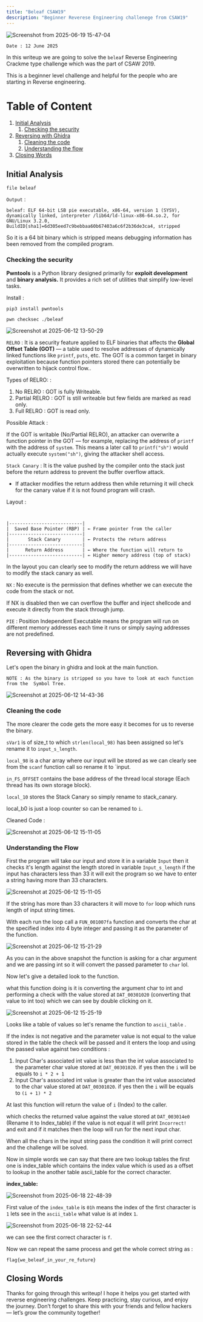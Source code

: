 ```yaml
---
title: "Beleaf CSAW19"
description: "Beginner Reverese Engineering challenege from CSAW19"
---
```


![Screenshot from 2025-06-19 15-47-04](https://github.com/user-attachments/assets/d8d3ff6c-51c9-455a-b00d-9c4baf974716)

`Date : 12 June 2025`

In this writeup we are going to solve the `beleaf` Reverse Engineering Crackme type challenge which was the part of CSAW 2019. 

This is a beginner level challenge and helpful for the people who are starting in Reverse engineering. 

# Table of Content

1. [Initial Analysis](#Initial-Analysis)
	1. [Checking the security](#checking-the-security)
2. [Reversing with Ghidra](#reversing-with-ghidra)
	1. [Cleaning the code](#cleaning-the-code)
	2. [Understanding the flow](#Understanding-the-flow)
3. [Closing Words](#closing-words)

## Initial Analysis 

```
file beleaf
```

`Output` :

```
beleaf: ELF 64-bit LSB pie executable, x86-64, version 1 (SYSV), dynamically linked, interpreter /lib64/ld-linux-x86-64.so.2, for GNU/Linux 3.2.0, BuildID[sha1]=6d305eed7c9bebbaa60b67403a6c6f2b36de3ca4, stripped
```

So it is a 64 bit binary which is stripped means debugging information has been removed from the compiled program.

### Checking the security 

**Pwntools** is a Python library designed primarily for **exploit development** and **binary analysis.** It provides a rich set of utilities that simplify low-level tasks.

Install :

```
pip3 install pwntools
```

```
pwn checksec ./beleaf
```


![Screenshot at 2025-06-12 13-50-29](https://github.com/user-attachments/assets/037bdc31-e63d-4b82-9666-c8130ee1a6dd)



`RELRO` : It is a security feature applied to ELF binaries that affects the **Global Offset Table (GOT)** — a table used to resolve addresses of dynamically linked functions like `printf`, `puts`, etc. The GOT is a common target in binary exploitation because function pointers stored there can potentially be overwritten to hijack control flow..

Types of RELRO: :

1. No RELRO : GOT is fully Writeable.
2. Partial RELRO : GOT is still writeable but few fields are marked as read only.
3. Full RELRO : GOT is read only.

Possible Attack : 

If the GOT is writable (No/Partial RELRO), an attacker can overwrite a function pointer in the GOT — for example, replacing the address of `printf` with the address of `system`. This means a later call to `printf("sh")` would actually execute `system("sh")`, giving the attacker shell access.

`Stack Canary` : It is the value pushed by the compiler onto the stack just before the return address to prevent the buffer overflow attack.

- If attacker modifies the return address then while returning it will check for the canary value if it is not found program will crash.

Layout :

```


|---------------------------| 
|  Saved Base Pointer (RBP) | ← Frame pointer from the caller
|---------------------------|
|       Stack Canary        | ← Protects the return address
|---------------------------|
|      Return Address       | ← Where the function will return to
|---------------------------| ← Higher memory address (top of stack)

```

In the layout you can clearly see to modify the return address we will have to modify the stack canary as well.


`NX` : No execute is the permission that defines whether we can execute the code from the stack or not.

If NX is disabled then we can overflow the buffer and inject shellcode and execute it directly from the stack through jump.

`PIE` : Position Independent Executable means the program will run on different memory addresses each time it runs or simply saying addresses are not predefined.


## Reversing with Ghidra 

Let's open the binary in ghidra and look at the main function. 

```
NOTE : As the binary is stripped so you have to look at each function from the  Symbol Tree.
```

![Screenshot at 2025-06-12 14-43-36](https://github.com/user-attachments/assets/2917138e-8c14-41c3-9ea7-dcf8ab651fd5)

### Cleaning the code 

The more clearer the code gets the more easy it becomes for us to reverse the binary. 

`sVar1` is of size_t to which `strlen(local_98)` has been assigned so let's rename it to `input_s_length`. 

`local_98` is a char array where our input will be stored as we can clearly see from the `scanf` function call so rename it to `input.

`in_FS_OFFSET` contains the base address of the thread local storage (Each thread has its own storage block).

`local_10`  stores the Stack Canary so simply rename to stack_canary.

local_b0 is just a loop counter so can be renamed to `i`.

Cleaned Code :

![Screenshot at 2025-06-12 15-11-05](https://github.com/user-attachments/assets/cb59148e-2bf2-406e-839f-04f22d851467)



### Understanding the Flow

First the program will take our input and store it in a variable `Input` then it checks it's length against the length stored in variable `Input_s_length` if the input has characters less than 33 it will exit the program so we have to enter a string having more than 33 characters.

![Screenshot at 2025-06-12 15-11-05](https://github.com/user-attachments/assets/89fabe3f-fe23-4d2a-aca6-1df7080e7d29)


If the string has more than 33 characters it will move to `for` loop which runs length of input string times.

With each run the loop call a `FUN_001007fa` function and converts the char at the specified index into 4 byte integer and passing it as the parameter of the function.


![Screenshot at 2025-06-12 15-21-29](https://github.com/user-attachments/assets/30ebba35-1087-466b-8b82-812cf112c3e5)


As you can in the above snapshot the function is asking for a char argument and we are passing int so it will convert the passed parameter to `char` lol.

Now let's give a detailed look to the function.

what this function doing is it is converting the argument char to int and performing a check with the value stored at `DAT_00301020` (converting that value to int too) which we can see by double clicking on it.

![Screenshot at 2025-06-12 15-25-19](https://github.com/user-attachments/assets/ebb0de86-09bd-4530-9f2b-b29d8f68d49b)


Looks like a table of values so let's rename the function to `ascii_table` .

If the index is not negative and the parameter value is not equal to the value stored in the table the check will be passed and it enters the loop and using the passed value against two conditions :

1. Input Char's associated int value is less than the int value associated to the parameter char value stored  at `DAT_00301020`. if yes then the `i` will be equals to `i * 2 + 1`
2.  Input Char's associated int value is greater than the int value associated to the char value stored  at `DAT_00301020`. if yes then the `i` will be equals to `(i + 1) * 2`

At last this function will return the value of `i` (Index) to the caller. 

which checks the returned value against the value stored at `DAT_003014e0` (Rename it to Index_table) if the value is not equal it will print `Incorrect!` and exit and if it matches then the loop will run for the next input char.

When all the chars in the input string pass the condition it will print correct and the challenge will be solved.

Now in simple words we can say that there are two lookup tables the first one is index_table which contains the index value which is used as a offset to lookup in the another table ascii_table for the correct character. 

**index_table:** 

![Screenshot from 2025-06-18 22-48-39](https://github.com/user-attachments/assets/5e66194c-1abf-4b6d-9ab7-857963c2430a)


First value of the `index_table` is `01h` means the index of the first character is `1` lets see in the `ascii_table` what value is at index `1`.

![Screenshot from 2025-06-18 22-52-44](https://github.com/user-attachments/assets/112aa66f-fd68-45e5-a07e-29e9f52619c0)

we can see the first correct character is `f`.

Now we can repeat the same process and get the whole correct string as :

```
flag{we_beleaf_in_your_re_future}
```

## Closing Words

Thanks for going through this writeup! I hope it helps you get started with reverse engineering challenges. Keep practicing, stay curious, and enjoy the journey. Don’t forget to share this with your friends and fellow hackers — let’s grow the community together!
